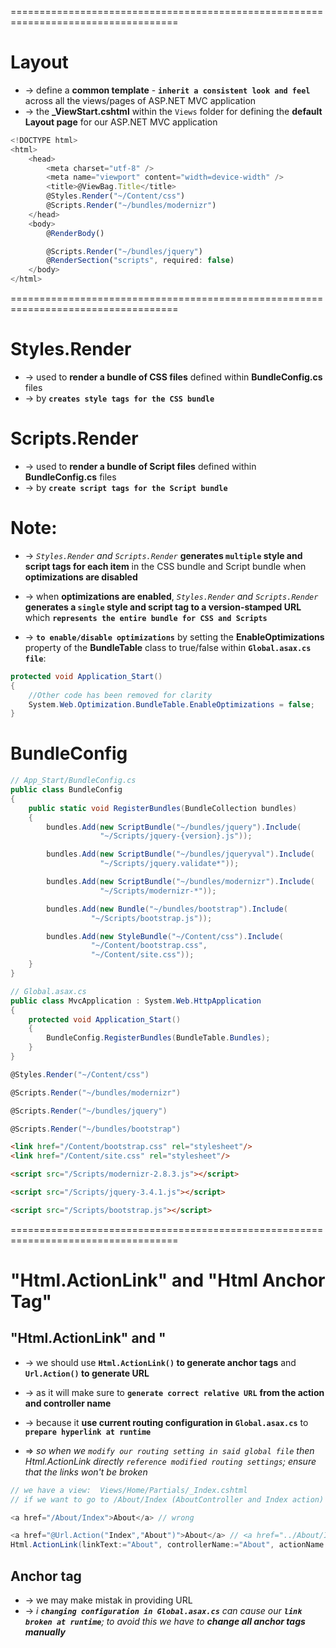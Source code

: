 ===================================================================================
# Layout
* -> define a **common template** - **`inherit a consistent look and feel`** across all the views/pages of ASP.NET MVC application
* -> the **_ViewStart.cshtml** within the `Views` folder for defining the **default Layout page** for our ASP.NET MVC application

```js - Basic structure of Layout page
<!DOCTYPE html>
<html>
    <head>
        <meta charset="utf-8" />
        <meta name="viewport" content="width=device-width" />
        <title>@ViewBag.Title</title>
        @Styles.Render("~/Content/css")
        @Scripts.Render("~/bundles/modernizr")
    </head>
    <body>
        @RenderBody()

        @Scripts.Render("~/bundles/jquery")
        @RenderSection("scripts", required: false)
    </body>
</html>
```

===================================================================================
# Styles.Render 
* -> used to **render a bundle of CSS files** defined within **BundleConfig.cs** files
* -> by **`creates style tags for the CSS bundle`**

# Scripts.Render
* -> used to **render a bundle of Script files** defined within **BundleConfig.cs** files
* -> by **`create script tags for the Script bundle`**

# Note:
* -> _`Styles.Render` and `Scripts.Render`_ **generates `multiple` style and script tags for each item** in the CSS bundle and Script bundle when **optimizations are disabled**
* -> when **optimizations are enabled**, _`Styles.Render` and `Scripts.Render`_ **generates a `single` style and script tag to a version-stamped URL** which **`represents the entire bundle for CSS and Scripts`**

* -> **`to enable/disable optimizations`** by setting the **EnableOptimizations** property of the **BundleTable** class to true/false within **`Global.asax.cs file`**:
```cs
protected void Application_Start()
{
    //Other code has been removed for clarity
    System.Web.Optimization.BundleTable.EnableOptimizations = false;
}
```

# BundleConfig
```cs 
// App_Start/BundleConfig.cs
public class BundleConfig
{
    public static void RegisterBundles(BundleCollection bundles)
    {
        bundles.Add(new ScriptBundle("~/bundles/jquery").Include(
                    "~/Scripts/jquery-{version}.js"));

        bundles.Add(new ScriptBundle("~/bundles/jqueryval").Include(
                    "~/Scripts/jquery.validate*"));

        bundles.Add(new ScriptBundle("~/bundles/modernizr").Include(
                    "~/Scripts/modernizr-*"));

        bundles.Add(new Bundle("~/bundles/bootstrap").Include(
                  "~/Scripts/bootstrap.js"));

        bundles.Add(new StyleBundle("~/Content/css").Include(
                  "~/Content/bootstrap.css",
                  "~/Content/site.css"));
    }
} 

// Global.asax.cs
public class MvcApplication : System.Web.HttpApplication
{
    protected void Application_Start()
    {
        BundleConfig.RegisterBundles(BundleTable.Bundles);
    }
}
```

```cs - _Layout.cshtml
@Styles.Render("~/Content/css")

@Scripts.Render("~/bundles/modernizr")

@Scripts.Render("~/bundles/jquery")

@Scripts.Render("~/bundles/bootstrap")
```

```html - chạy website lên và view page source:
<link href="/Content/bootstrap.css" rel="stylesheet"/>
<link href="/Content/site.css" rel="stylesheet"/>

<script src="/Scripts/modernizr-2.8.3.js"></script>

<script src="/Scripts/jquery-3.4.1.js"></script>

<script src="/Scripts/bootstrap.js"></script>
```

===================================================================================
# "Html.ActionLink" and "Html Anchor Tag" 

## "Html.ActionLink" and "
* -> we should use **`Html.ActionLink()` to generate anchor tags** and **`Url.Action()` to generate URL** 

* -> as it will make sure to **`generate correct relative URL`** **from the action and controller name**
* -> because it **use current routing configuration in `Global.asax.cs`** to **`prepare hyperlink at runtime`**
* => _so when we `modify our routing setting in said global file` then Html.ActionLink directly `reference modified routing settings`; ensure that the links won't be broken_

```cs - VD:
// we have a view:  Views/Home/Partials/_Index.cshtml
// if we want to go to /About/Index (AboutController and Index action)

<a href="/About/Index">About</a> // wrong

<a href="@Url.Action("Index","About")">About</a> // <a href="../About/Index">About</a> // correct
Html.ActionLink(linkText:="About", controllerName:="About", actionName:="Index")  // <a href="../About/Index">About</a> // correct
```

## Anchor tag
* -> we may make mistak in providing URL
* -> _i **`changing configuration in Global.asax.cs`** can cause our **`link broken at runtime`**; to avoid this we have to **change all anchor tags manually**_

